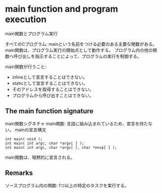 # main function and program execution
main関数とプログラム実行

すべてのCプログラム:
mainという名前をつける必要のある主要な関数がある。
main関数は、プログラム実行の開始点として動作する。
プログラム内の他の関数へ呼び出しを指示することによって、プログラムの実行を制御する。

main関数が行うこと:
- inlineとして宣言することはできない。
- staticとして宣言することはできない。
- そのアドレスを取得することはできない。
- プログラムから呼び出すことはできない。


## The main function signature
main関数シグネチャ
main関数:
言語に組み込まれているため、宣言を持たない。
mainの宣言構文
```lang:C
int main( void );
int main( int argc, char *argv[ ] );
int main( int argc, char *argv[ ], char *envp[ ] );
```
main関数は、暗黙的に宣言される。

## Remarks
ソースプログラム内の関数:
1つ以上の特定のタスクを実行する。

